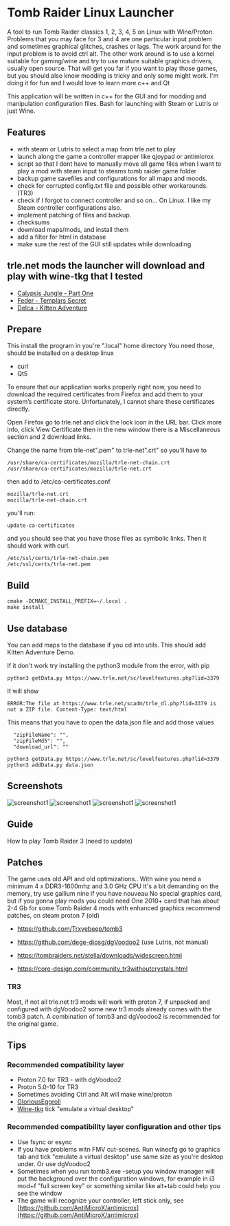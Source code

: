 # Tomb Raider Linux Launcher

A tool to run Tomb Raider classics 1, 2, 3, 4, 5 on Linux with Wine/Proton.
Problems that you may face for 3 and 4 are one particular input problem and
sometimes graphical glitches, crashes or lags. The work around for the input
problem is to avoid ctrl alt. The other work around is to use a kernel suitable
for gaming/wine and try to use mature suitable graphics drivers, usually open
source. That will get you far if you want to play those games, but you should
also know modding is tricky and only some might work. I'm doing it for fun
and I would love to learn more c++ and Qt

This application will be written in c++ for the GUI and for modding and
manipulation configuration files. Bash for launching with Steam or Lutris or just Wine.

## Features

* with steam or Lutris to select a map from trle.net to play
* launch along the game a controller mapper like qjoypad or antimicrox
* script so that I dont have to manually move all game files when I want to play a mod with steam input to steams tomb raider game folder
* backup game savefiles and configurations for all maps and moods.
* check for corrupted config.txt file and possible other workarounds. (TR3)
* check if I forgot to connect controller and so on... On Linux. I like my Steam controller configurations also.
* implement patching of files and backup.
* checksums
* download maps/mods, and install them
* add a filter for html in database
* make sure the rest of the GUI still updates while downloading

## trle.net mods the launcher will download and play with wine-tkg that I tested

* [Calypsis Jungle - Part One](https://www.trle.net/sc/levelfeatures.php?lid=3500)
* [Feder - Templars Secret](https://www.trle.net/sc/levelfeatures.php?lid=3082)
* [Delca - Kitten Adventure](https://www.trle.net/sc/levelfeatures.php?lid=3379)

## Prepare

This install the program in you're ".local" home directory
You need those, should be installed on a desktop linux

* curl
* Qt5

To ensure that our application works properly right now, you need to download the
required certificates from Firefox and add them to your system’s certificate store.
Unfortunately, I cannot share these certificates directly.

Open Firefox go to trle.net and click the lock icon in the URL bar.
Click more info, click View Certificate then in the new window
there is a Miscellaneous section and 2 download links.

Change the name from
trle-net".pem" to trle-net".crt" so you'll have to

```text
/usr/share/ca-certificates/mozilla/trle-net-chain.crt
/usr/share/ca-certificates/mozilla/trle-net.crt
```

then add to /etc/ca-certificates.conf

```text
mozilla/trle-net.crt
mozilla/trle-net-chain.crt
```

you'll run:

```shell
update-ca-certificates
```

and you should see that you have those files as symbolic links.
Then it should work with curl.

```shell
/etc/ssl/certs/trle-net-chain.pem
/etc/ssl/certs/trle-net.pem
```

## Build

```shell
cmake -DCMAKE_INSTALL_PREFIX=~/.local .
make install
```

## Use database

You can add maps to the database if you cd into utils.
This should add Kitten Adventure Demo.

If it don't work try installing the
python3 module from the error, with pip

```shell
python3 getData.py https://www.trle.net/sc/levelfeatures.php?lid=3379

```

It will show

```text
ERROR:The file at https://www.trle.net/scadm/trle_dl.php?lid=3379 is not a ZIP file. Content-Type: text/html
```

This means that you have to open the data.json file and add those values

```text
  "zipFileName": "",
  "zipFileMd5": "",
  "download_url": ""
```

```shell
python3 getData.py https://www.trle.net/sc/levelfeatures.php?lid=3379
python3 addData.py data.json

```

## Screenshots

![screenshot1](https://raw.githubusercontent.com/noisecode3/TombRaiderLinuxLauncher/main/doc/screenshot1.jpg)
![screenshot1](https://raw.githubusercontent.com/noisecode3/TombRaiderLinuxLauncher/main/doc/screenshot2.jpg)
![screenshot1](https://raw.githubusercontent.com/noisecode3/TombRaiderLinuxLauncher/main/doc/screenshot3.jpg)
![screenshot1](https://raw.githubusercontent.com/noisecode3/TombRaiderLinuxLauncher/main/doc/screenshot4.jpg)

## Guide

How to play Tomb Raider 3 (need to update)

## Patches

The game uses old API and old optimizations..
With wine you need a minimum
4 x DDR3-1600mhz and 3.0 GHz CPU
It's a bit demanding on the memory, try use gallium nine if you have nouveau
No special graphics card, but if you gonna play mods you could need
One 2010+ card that has about 2-4 Gb for some Tomb Raider 4 mods with enhanced graphics
recommend patches, on steam proton 7 (old)

* <https://github.com/Trxyebeep/tomb3>

* <https://github.com/dege-diosg/dgVoodoo2> (use Lutris, not manual)
* <https://tombraiders.net/stella/downloads/widescreen.html>
* <https://core-design.com/community_tr3withoutcrystals.html>

### TR3

Most, if not all trle.net tr3 mods will work with proton 7, if unpacked and configured with dgVoodoo2
some new tr3 mods already comes with the tomb3 patch. A combination of tomb3 and dgVoodoo2 is recommended for the original game.

## Tips

### Recommended compatibility layer

* Proton 7.0 for TR3 - with dgVoodoo2
* Proton 5.0-10 for TR3
* Sometimes avoiding Ctrl and Alt will make wine/proton
* [GloriousEggroll](https://github.com/GloriousEggroll/proton-ge-custom/releases/tag/6.21-GE-2)
* [Wine-tkg](https://github.com/Frogging-Family/wine-tkg-git/releases/tag/7.6.r12.g51472395) tick "emulate a virtual desktop"

### Recommended compatibility layer configuration and other tips

* Use fsync or esync
* If you have problems witn FMV cut-scenes. Run winecfg go to graphics tab and tick "emulate a virtual desktop" use same size as you're desktop under. Or use dgVoodoo2
* Sometimes when you run tomb3.exe -setup you window manager will put the background over the configuration windows, for example in i3 mod+f "full screen key" or something similar like alt+tab could help you see the window
* The game will recognize your controller, left stick only, see [https://github.com/AntiMicroX/antimicrox](https://github.com/AntiMicroX/antimicrox)
